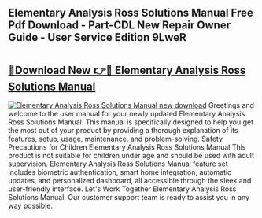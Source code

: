 ## Elementary Analysis Ross Solutions Manual Free Pdf Download - Part-CDL New Repair Owner Guide - User Service Edition 9LweR

# <h2><a href="http://bc93285.oget.top/?id=Elementary+Analysis+Ross+Solutions+Manual">🔗Download New 👉🔴 Elementary Analysis Ross Solutions Manual</a></h2>

[![Elementary Analysis Ross Solutions Manual new download](https://i.imgur.com/5g1atiW.png)](http://bc93285.oget.top/?id=Elementary+Analysis+Ross+Solutions+Manual)
Greetings and welcome to the user manual for your newly updated Elementary Analysis Ross Solutions Manual. This manual is specifically designed to help you get the most out of your product by providing a thorough explanation of its features, setup, usage, maintenance, and problem-solving. Safety Precautions for Children Elementary Analysis Ross Solutions Manual This product is not suitable for children under age and should be used with adult supervision. Elementary Analysis Ross Solutions Manual feature set includes biometric authentication, smart home integration, automatic updates, and personalized dashboard, all accessible through the sleek and user-friendly interface. Let's Work Together Elementary Analysis Ross Solutions Manual. Our customer support team is ready to assist you in any way possible.
